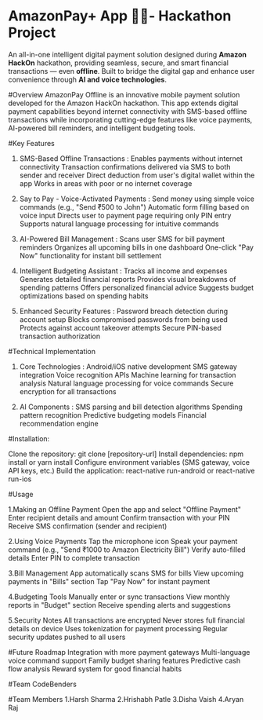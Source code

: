# AmazonPay+ App 💸📲- Hackathon Project
An all-in-one intelligent digital payment solution designed during **Amazon HackOn** hackathon, providing seamless, secure, and smart financial transactions — even **offline**. Built to bridge the digital gap and enhance user convenience through **AI and voice technologies**.

#Overview
AmazonPay Offline is an innovative mobile payment solution developed for the Amazon HackOn hackathon. This app extends digital payment capabilities beyond internet connectivity with SMS-based offline transactions while incorporating cutting-edge features like voice payments, AI-powered bill reminders, and intelligent budgeting tools.

#Key Features
1. SMS-Based Offline Transactions :
Enables payments without internet connectivity
Transaction confirmations delivered via SMS to both sender and receiver
Direct deduction from user's digital wallet within the app
Works in areas with poor or no internet coverage

2. Say to Pay - Voice-Activated Payments :
Send money using simple voice commands (e.g., "Send ₹500 to John")
Automatic form filling based on voice input
Directs user to payment page requiring only PIN entry
Supports natural language processing for intuitive commands

3. AI-Powered Bill Management :
Scans user SMS for bill payment reminders
Organizes all upcoming bills in one dashboard
One-click "Pay Now" functionality for instant bill settlement

4. Intelligent Budgeting Assistant :
Tracks all income and expenses
Generates detailed financial reports
Provides visual breakdowns of spending patterns
Offers personalized financial advice
Suggests budget optimizations based on spending habits

5. Enhanced Security Features :
Password breach detection during account setup
Blocks compromised passwords from being used
Protects against account takeover attempts
Secure PIN-based transaction authorization


#Technical Implementation

1. Core Technologies :
Android/iOS native development
SMS gateway integration
Voice recognition APIs
Machine learning for transaction analysis
Natural language processing for voice commands
Secure encryption for all transactions


2. AI Components :
SMS parsing and bill detection algorithms
Spending pattern recognition
Predictive budgeting models
Financial recommendation engine


#Installation: 

Clone the repository: git clone [repository-url]
Install dependencies: npm install or yarn install
Configure environment variables (SMS gateway, voice API keys, etc.)
Build the application: react-native run-android or react-native run-ios

#Usage

1.Making an Offline Payment
Open the app and select "Offline Payment"
Enter recipient details and amount
Confirm transaction with your PIN
Receive SMS confirmation (sender and recipient)

2.Using Voice Payments
Tap the microphone icon
Speak your payment command (e.g., "Send ₹1000 to Amazon Electricity Bill")
Verify auto-filled details
Enter PIN to complete transaction

3.Bill Management
App automatically scans SMS for bills
View upcoming payments in "Bills" section
Tap "Pay Now" for instant payment

4.Budgeting Tools
Manually enter or sync transactions
View monthly reports in "Budget" section
Receive spending alerts and suggestions

5.Security Notes
All transactions are encrypted
Never stores full financial details on device
Uses tokenization for payment processing
Regular security updates pushed to all users

#Future Roadmap
Integration with more payment gateways
Multi-language voice command support
Family budget sharing features
Predictive cash flow analysis
Reward system for good financial habits

#Team
CodeBenders

#Team Members
1.Harsh Sharma
2.Hrishabh Patle
3.Disha Vaish
4.Aryan Raj  
